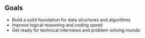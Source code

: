 ## Goals
- Build a solid foundation for data structures and algorithms
- Improve logical reasoning and coding speed
- Get ready for technical interviews and problem-solving rounds
